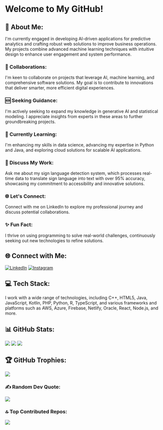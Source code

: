 # Welcome to My GitHub!

## 🚀 About Me:
I'm currently engaged in developing AI-driven applications for predictive analytics and crafting robust web solutions to improve business operations. My projects combine advanced machine learning techniques with intuitive design to enhance user engagement and system performance.

### 🤝 Collaborations:
I'm keen to collaborate on projects that leverage AI, machine learning, and comprehensive software solutions. My goal is to contribute to innovations that deliver smarter, more efficient digital experiences.

### 🆘 Seeking Guidance:
I'm actively seeking to expand my knowledge in generative AI and statistical modeling. I appreciate insights from experts in these areas to further groundbreaking projects.

### 📘 Currently Learning:
I'm enhancing my skills in data science, advancing my expertise in Python and Java, and exploring cloud solutions for scalable AI applications.

### 💬 Discuss My Work:
Ask me about my sign language detection system, which processes real-time data to translate sign language into text with over 95% accuracy, showcasing my commitment to accessibility and innovative solutions.

### 🌐 Let's Connect:
Connect with me on LinkedIn to explore my professional journey and discuss potential collaborations.

### ✨ Fun Fact:
I thrive on using programming to solve real-world challenges, continuously seeking out new technologies to refine solutions.

## 🌐 Connect with Me:
[![LinkedIn](https://img.shields.io/badge/LinkedIn-%230077B5.svg?logo=linkedin&logoColor=white)](https://linkedin.com/in/chiragpatil04) 
[![Instagram](https://img.shields.io/badge/Instagram-%23E4405F.svg?logo=Instagram&logoColor=white)](https://instagram.com/patil_4_chirag)

## 💻 Tech Stack:
I work with a wide range of technologies, including C++, HTML5, Java, JavaScript, Kotlin, PHP, Python, R, TypeScript, and various frameworks and platforms such as AWS, Azure, Firebase, Netlify, Oracle, React, Node.js, and more.

## 📊 GitHub Stats:
![](https://github-readme-stats.vercel.app/api?username=CAPTAINCODERCOOL&theme=dark&hide_border=false&include_all_commits=true&count_private=true)
![](https://github-readme-streak-stats.herokuapp.com/?user=CAPTAINCODERCOOL&theme=dark&hide_border=false)
![](https://github-readme-stats.vercel.app/api/top-langs/?username=CAPTAINCODERCOOL&theme=dark&hide_border=false&include_all_commits=true&count_private=true&layout=compact)

## 🏆 GitHub Trophies:
![](https://github-profile-trophy.vercel.app/?username=CAPTAINCODERCOOL&theme=radical&no-frame=false&no-bg=false&margin-w=4)

### ✍️ Random Dev Quote:
![](https://quotes-github-readme.vercel.app/api?type=horizontal&theme=radical)

### 🔝 Top Contributed Repos:
![](https://github-contributor-stats.vercel.app/api?username=CAPTAINCODERCOOL&limit=5&theme=transparent&combine_all_yearly_contributions=true)
